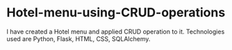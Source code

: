 # Hotel-menu-using-CRUD-operations
I have created a Hotel menu and applied CRUD operation to it. Technologies used are Python, Flask, HTML, CSS, SQLAlchemy.
